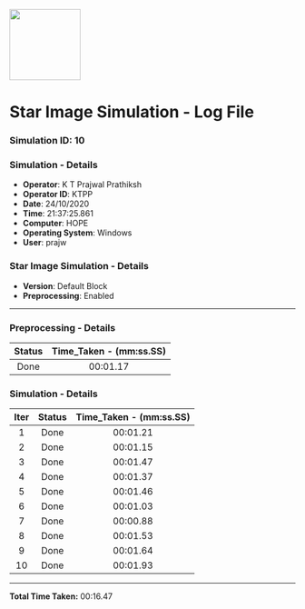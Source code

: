 [<img src="https://www.aero.iitb.ac.in/satlab/images/IITBSSP2019.png" width="125"/>](image.png)

# Star Image Simulation - Log File

### Simulation ID: 10

### Simulation - Details
* **Operator**: K T Prajwal Prathiksh
* **Operator ID**: KTPP
* **Date**: 24/10/2020
* **Time**: 21:37:25.861
* **Computer**: HOPE
* **Operating System**: Windows
* **User**: prajw

### Star Image Simulation - Details
* **Version**: Default Block
* **Preprocessing**: Enabled

---

### Preprocessing - Details

|Status|Time_Taken - (mm:ss.SS)
|:---:|:---:|
|Done|00:01.17|

### Simulation - Details

|Iter|Status|Time_Taken - (mm:ss.SS)|
|:---:|:---:|:---:|
|1|Done|00:01.21|
|2|Done|00:01.15|
|3|Done|00:01.47|
|4|Done|00:01.37|
|5|Done|00:01.46|
|6|Done|00:01.03|
|7|Done|00:00.88|
|8|Done|00:01.53|
|9|Done|00:01.64|
|10|Done|00:01.93|

---

**Total Time Taken:** 00:16.47
